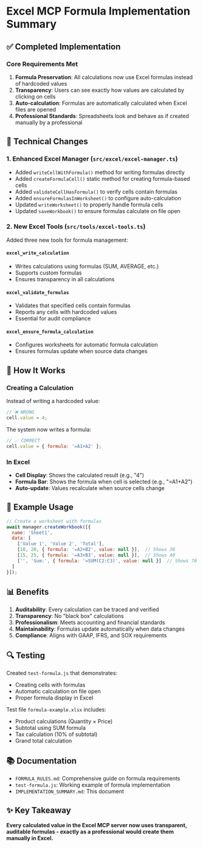 # Excel MCP Formula Implementation Summary

## ✅ Completed Implementation

### Core Requirements Met
1. **Formula Preservation**: All calculations now use Excel formulas instead of hardcoded values
2. **Transparency**: Users can see exactly how values are calculated by clicking on cells
3. **Auto-calculation**: Formulas are automatically calculated when Excel files are opened
4. **Professional Standards**: Spreadsheets look and behave as if created manually by a professional

## 🔧 Technical Changes

### 1. Enhanced Excel Manager (`src/excel/excel-manager.ts`)
- Added `writeCellWithFormula()` method for writing formulas directly
- Added `createFormulaCell()` static method for creating formula-based cells
- Added `validateCellHasFormula()` to verify cells contain formulas
- Added `ensureFormulasInWorksheet()` to configure auto-calculation
- Updated `writeWorksheet()` to properly handle formula cells
- Updated `saveWorkbook()` to ensure formulas calculate on file open

### 2. New Excel Tools (`src/tools/excel-tools.ts`)
Added three new tools for formula management:

#### `excel_write_calculation`
- Writes calculations using formulas (SUM, AVERAGE, etc.)
- Supports custom formulas
- Ensures transparency in all calculations

#### `excel_validate_formulas`
- Validates that specified cells contain formulas
- Reports any cells with hardcoded values
- Essential for audit compliance

#### `excel_ensure_formula_calculation`
- Configures worksheets for automatic formula calculation
- Ensures formulas update when source data changes

## 📝 How It Works

### Creating a Calculation
Instead of writing a hardcoded value:
```javascript
// ❌ WRONG
cell.value = 4;
```

The system now writes a formula:
```javascript
// ✅ CORRECT
cell.value = { formula: '=A1+A2' };
```

### In Excel
- **Cell Display**: Shows the calculated result (e.g., "4")
- **Formula Bar**: Shows the formula when cell is selected (e.g., "=A1+A2")
- **Auto-update**: Values recalculate when source cells change

## 🎯 Example Usage

```javascript
// Create a worksheet with formulas
await manager.createWorkbook([{
  name: 'Sheet1',
  data: [
    ['Value 1', 'Value 2', 'Total'],
    [10, 20, { formula: '=A2+B2', value: null }],  // Shows 30
    [15, 25, { formula: '=A3+B3', value: null }],  // Shows 40
    ['', 'Sum:', { formula: '=SUM(C2:C3)', value: null }]  // Shows 70
  ]
}]);
```

## 📊 Benefits

1. **Auditability**: Every calculation can be traced and verified
2. **Transparency**: No "black box" calculations
3. **Professionalism**: Meets accounting and financial standards
4. **Maintainability**: Formulas update automatically when data changes
5. **Compliance**: Aligns with GAAP, IFRS, and SOX requirements

## 🔍 Testing

Created `test-formula.js` that demonstrates:
- Creating cells with formulas
- Automatic calculation on file open
- Proper formula display in Excel

Test file `formula-example.xlsx` includes:
- Product calculations (Quantity × Price)
- Subtotal using SUM formula
- Tax calculation (10% of subtotal)
- Grand total calculation

## 📚 Documentation

- `FORMULA_RULES.md`: Comprehensive guide on formula requirements
- `test-formula.js`: Working example of formula implementation
- `IMPLEMENTATION_SUMMARY.md`: This document

## ✨ Key Takeaway

**Every calculated value in the Excel MCP server now uses transparent, auditable formulas - exactly as a professional would create them manually in Excel.**